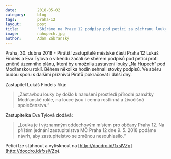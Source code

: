 ```yaml
---
date:         2018-05-02
category:     blog
tags:         praha-12
layout:       post
title:        "Sbíráme na Praze 12 podpisy pod petici za záchranu louky u Modřanské rokle" 
image:        nahupech.jpg
author:       Adam Zábranský
---
```


Praha, 30. dubna 2018 - Pirátští zastupitelé městské části Praha 12 Lukáš Findeis a Eva Tylová o víkendu začali se sběrem podpisů pod petici proti změně územního plánu, která by umožnila zastavení louky „Na Hupech“ pod Modřanskou roklí. Během několika hodin sehnali stovky podpisů. Ve sběru budou spolu s dalšími příznivci Pirátů pokračovat i další dny.

Zastupitel Lukáš Findeis říká: 

> „Zástavbou louky by došlo k narušení prostředí přírodní památky Modřanské rokle, na louce jsou i cenná rostlinná a živočišná společenstva.“ 

Zastupitelka Eva Tylová dodává: 

> „Louka je i významným oddechovým místem pro občany Prahy 12. Na příštím jednání zastupitelstva MČ Praha 12 dne 9. 5. 2018 podáme návrh, aby zastupitelstvo se změnou nesouhlasilo.“

Petici lze stáhnout a vytisknout na [http://docdro.id/fxslVZp](http://docdro.id/fxslVZp).

